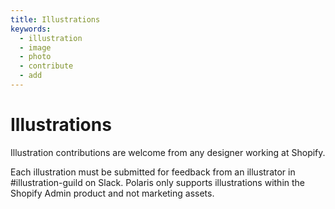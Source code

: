 ```yaml
---
title: Illustrations
keywords:
  - illustration
  - image
  - photo
  - contribute
  - add
---
```


# Illustrations

Illustration contributions are welcome from any designer working at Shopify.

Each illustration must be submitted for feedback from an illustrator in #illustration-guild on Slack. Polaris only supports illustrations within the Shopify Admin product and not marketing assets.
